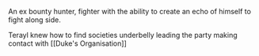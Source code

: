 An ex bounty hunter, fighter with the ability to create an echo of himself to fight along side.

Terayl knew how to find societies underbelly leading the party making contact with [[Duke's Organisation]]